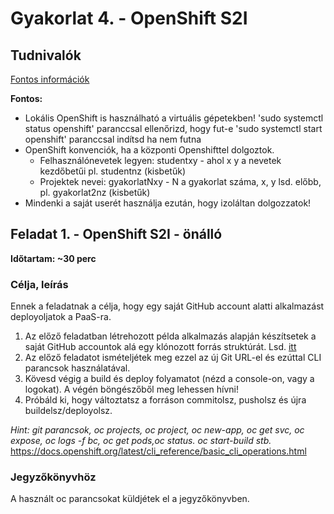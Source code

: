 
# Gyakorlat 4. - OpenShift S2I

## Tudnivalók
[Fontos információk](Tudnivalok.md)

**Fontos:**
- Lokális OpenShift is használható a virtuális gépetekben!
'sudo systemctl status openshift' paranccsal ellenőrizd, hogy fut-e
'sudo systemctl start openshift' paranccsal indítsd ha nem futna
- OpenShift konvenciók, ha a központi Openshifttel dolgoztok.
  - Felhasználónevetek legyen: studentxy - ahol x y a nevetek kezdőbetűi pl. studentnz (kisbetűk)
  - Projektek nevei: gyakorlatNxy - N a gyakorlat száma, x, y lsd. előbb, pl. gyakorlat2nz (kisbetűk)
- Mindenki a saját userét használja ezután, hogy izoláltan dolgozzatok!


## Feladat 1. - OpenShift S2I - önálló
**Időtartam: ~30 perc**

### Célja, leírás
Ennek a feladatnak a célja, hogy egy saját GitHub account alatti alkalmazást deployoljatok a PaaS-ra.

1. Az előző feladatban létrehozott példa alkalmazás alapján készítsetek a saját GitHub accountok alá egy klónozott forrás struktúrát. Lsd. [itt](Tudnivalok.md)   
2. Az előző feladatot ismételjétek meg ezzel az új Git URL-el és ezúttal CLI parancsok használatával.
3. Kövesd végig a build és deploy folyamatot (nézd a console-on, vagy a logokat). A végén böngészőből meg lehessen hívni!
4. Próbáld ki, hogy változtatsz a forráson commitolsz, pusholsz és újra buildelsz/deployolsz.

_Hint: git parancsok,  oc projects, oc project, oc new-app, oc get svc, oc expose, oc logs -f bc, oc get pods,oc status. oc start-build stb._
https://docs.openshift.org/latest/cli_reference/basic_cli_operations.html

### Jegyzőkönyvhöz
A használt oc parancsokat küldjétek el a jegyzőkönyvben. 
